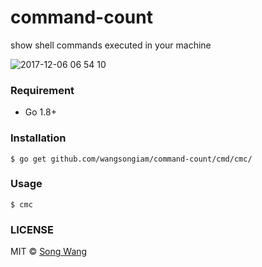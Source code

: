# command-count

show shell commands executed in your machine

![2017-12-06 06 54 10](https://user-images.githubusercontent.com/19645990/33660597-67aca9d6-da52-11e7-8428-c01544f54b1a.gif)

### Requirement
* Go 1.8+

### Installation
```
$ go get github.com/wangsongiam/command-count/cmd/cmc/
```

### Usage
```
$ cmc
```

### LICENSE
MIT © [Song Wang](https://songwang.io/)
